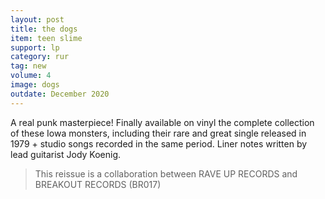 ```yaml
---
layout: post
title: the dogs
item: teen slime
support: lp
category: rur
tag: new
volume: 4
image: dogs
outdate: December 2020
---
```


A real punk masterpiece! Finally available on vinyl the complete collection of these Iowa monsters, including their rare and great single released in 1979 + studio songs recorded in the same period. Liner notes written by lead guitarist Jody Koenig.

> This reissue is a collaboration between RAVE UP RECORDS and BREAKOUT RECORDS (BR017)
